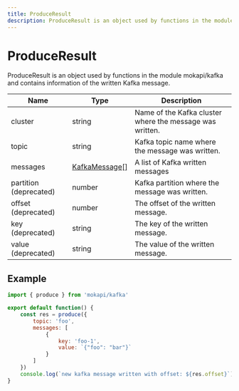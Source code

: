 ```yaml
---
title: ProduceResult
description: ProduceResult is an object used by functions in the module mokapi/kafka
---
```

# ProduceResult

ProduceResult is an object used by functions in the module mokapi/kafka 
and contains information of the written Kafka message.

| Name                   | Type                                                                | Description                                               |
|------------------------|---------------------------------------------------------------------|-----------------------------------------------------------|
| cluster                | string                                                              | Name of the  Kafka cluster where the message was written. |
| topic                  | string                                                              | Kafka topic name where the message was written.           |
| messages               | [KafkaMessage[]](/docs/javascript-api/mokapi-kafka/kafkamessage.md) | A list of Kafka written messages                          |
| partition (deprecated) | number                                                              | Kafka partition where the message was written.            |
| offset (deprecated)    | number                                                              | The offset of the written message.                        |
| key (deprecated)       | string                                                              | The key of the written message.                           |
| value (deprecated)     | string                                                              | The value of the written message.                         |

## Example

```javascript
import { produce } from 'mokapi/kafka'

export default function() {
    const res = produce({
        topic: 'foo',
        messages: [
            {
                key: 'foo-1',
                value: `{"foo": "bar"}`
            }
        ]
    })
    console.log(`new kafka message written with offset: ${res.offset}`)
}
```